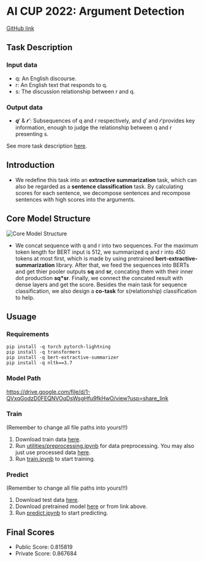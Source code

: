 # AI CUP 2022: Argument Detection

[GitHub link](https://github.com/MengChiehLiu/AI_CUP_2022)


## Task Description

### Input data
* q: An English discourse.
* r: An English text that responds to q.
* s: The discussion relationship between r and q.
### Output data
* 𝒒′ & 𝒓′: Subsequences of q and r respectively, and 𝑞′ and 𝑟′provides key information, enough to judge the relationship between q and r presenting s.

See more task description [here](https://github.com/MengChiehLiu/AI_CUP_2022_Argument_Detection/blob/main/data/dataset%20and%20information/%E7%AB%B6%E8%B3%BD%E4%BB%BB%E5%8B%99%E8%88%87%E8%B3%87%E6%96%99%E8%AA%AA%E6%98%8E_v2.pdf).

## Introduction

* We redefine this task into an **extractive summarization** task, which can also be regarded as a **sentence classification** task. By calculating scores for each sentence, we decompose sentences and recompose sentences with high scores into the arguments.


## Core Model Structure

![Core Model Structure](https://github.com/MengChiehLiu/AI_CUP_2022/blob/main/data/images/data\images\model_structure.jpg)

* We concat sequence with q and r into two sequences. For the maximum token length for BERT input is 512, we summarized q and r into 450 tokens at most first, which is made by using pretrained **bert-extractive-summarization** library.
After that, we feed the sequences into BERTs and get thier pooler outputs **sq** and **sr**, concating them with their inner dot production **sq*sr**. 
Finally, we connect the concated result with dense layers and get the score. Besides the main task for sequence classification, we also design a **co-task** for s(relationship) classification to help.



## Usuage
### Requirements
```
pip install -q torch pytorch-lightning
pip install -q transformers
pip install -q bert-extractive-summarizer
pip install -q nltk==3.7
```

### Model Path
https://drive.google.com/file/d/1-QVxqGodzD0FEQNVOqDsWsgHfu9fkHwO/view?usp=share_link


### Train
(Remember to change all file paths into yours!!!)

1. Download train data [here](https://github.com/MengChiehLiu/AI_CUP_2022_Argument_Detection/blob/main/data/dataset%20and%20information/Batch_answers%20-%20train_data%20(no-blank).csv).
2. Run [utilities/preprocessing.ipynb](https://github.com/MengChiehLiu/AI_CUP_2022_Argument_Detection/blob/main/utilities/preprocessing.ipynb) for data preprocessing. You may also just use processed data [here](https://github.com/MengChiehLiu/AI_CUP_2022_Argument_Detection/tree/main/data/processed%20data%20(v8)).
6. Run [train.ipynb](https://github.com/MengChiehLiu/AI_CUP_2022_Argument_Detection/blob/main/train.ipynb) to start training.



### Predict
(Remember to change all file paths into yours!!!)

1. Download test data [here](https://github.com/MengChiehLiu/AI_CUP_2022_Argument_Detection/blob/main/data/dataset%20and%20information/Batch_answers%20-%20test_data(no_label).csv).
2. Download pretrained model [here](https://drive.google.com/file/d/1-QVxqGodzD0FEQNVOqDsWsgHfu9fkHwO/view?usp=share_link) or from link above.
3. Run [predict.ipynb](https://github.com/MengChiehLiu/AI_CUP_2022_Argument_Detection/blob/main/predict.ipynb) to start predicting.

## Final Scores
* Public Score: 0.815819	
* Private Score: 0.867684